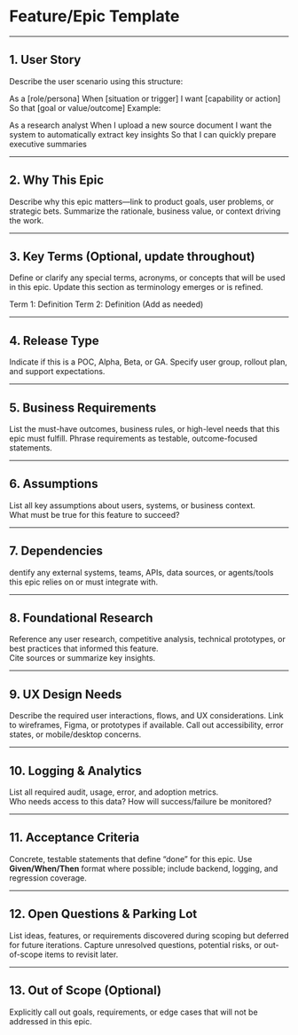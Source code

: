 # Feature/Epic Template

---

## 1. User Story
Describe the user scenario using this structure:

As a [role/persona]
When [situation or trigger]
I want [capability or action]
So that [goal or value/outcome]
Example:

As a research analyst
When I upload a new source document
I want the system to automatically extract key insights
So that I can quickly prepare executive summaries

---

## 2. Why This Epic
Describe why this epic matters—link to product goals, user problems, or strategic bets. Summarize the rationale, business value, or context driving the work.

---
## 3. Key Terms (Optional, update throughout)
Define or clarify any special terms, acronyms, or concepts that will be used in this epic.
Update this section as terminology emerges or is refined.

Term 1: Definition
Term 2: Definition
(Add as needed)

---

## 4. Release Type
Indicate if this is a POC, Alpha, Beta, or GA. Specify user group, rollout plan, and support expectations.

---

## 5. Business Requirements
List the must-have outcomes, business rules, or high-level needs that this epic must fulfill.
Phrase requirements as testable, outcome-focused statements.

---

## 6. Assumptions
List all key assumptions about users, systems, or business context.  
What must be true for this feature to succeed?

---

## 7. Dependencies
dentify any external systems, teams, APIs, data sources, or agents/tools this epic relies on or must integrate with.

---

## 8. Foundational Research
Reference any user research, competitive analysis, technical prototypes, or best practices that informed this feature.  
Cite sources or summarize key insights.

---

## 9. UX Design Needs
Describe the required user interactions, flows, and UX considerations.
Link to wireframes, Figma, or prototypes if available.
Call out accessibility, error states, or mobile/desktop concerns.

---

## 10. Logging & Analytics
List all required audit, usage, error, and adoption metrics.  
Who needs access to this data? How will success/failure be monitored?

---

## 11. Acceptance Criteria
Concrete, testable statements that define “done” for this epic.
Use **Given/When/Then** format where possible; include backend, logging, and regression coverage.

---

## 12. Open Questions & Parking Lot
List ideas, features, or requirements discovered during scoping but deferred for future iterations.
Capture unresolved questions, potential risks, or out-of-scope items to revisit later.

---

## 13. Out of Scope (Optional)
Explicitly call out goals, requirements, or edge cases that will not be addressed in this epic.
